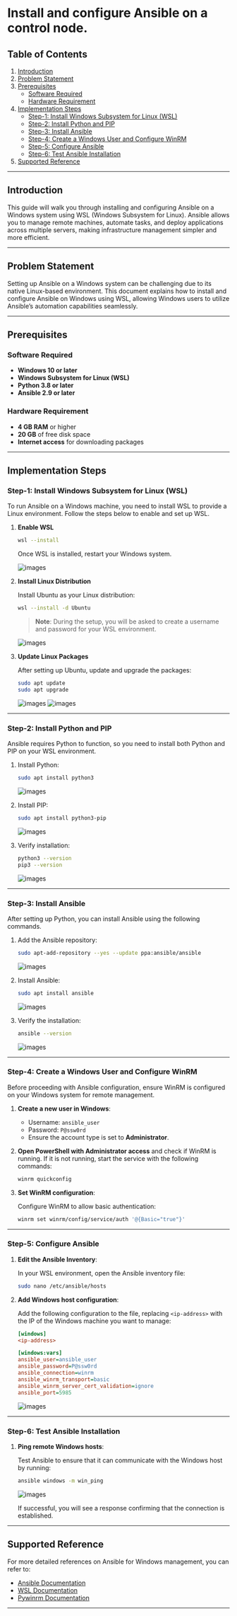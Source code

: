 # Install and configure Ansible on a control node.

## Table of Contents

1. [Introduction](#introduction)
2. [Problem Statement](#problem-statement)
3. [Prerequisites](#prerequisites)
   - [Software Required](#software-required)
   - [Hardware Requirement](#hardware-requirement)
4. [Implementation Steps](#implementation-steps)
   - [Step-1: Install Windows Subsystem for Linux (WSL)](#step-1-install-windows-subsystem-for-linux-wsl)
   - [Step-2: Install Python and PIP](#step-2-install-python-and-pip)
   - [Step-3: Install Ansible](#step-3-install-ansible)
   - [Step-4: Create a Windows User and Configure WinRM](#step-4-create-a-windows-user-and-configure-winrm)
   - [Step-5: Configure Ansible](#step-5-configure-ansible)
   - [Step-6: Test Ansible Installation](#step-6-test-ansible-installation)
5. [Supported Reference](#supported-reference)

---

## Introduction

This guide will walk you through installing and configuring Ansible on a Windows system using WSL (Windows Subsystem for Linux). Ansible allows you to manage remote machines, automate tasks, and deploy applications across multiple servers, making infrastructure management simpler and more efficient.

---

## Problem Statement

Setting up Ansible on a Windows system can be challenging due to its native Linux-based environment. This document explains how to install and configure Ansible on Windows using WSL, allowing Windows users to utilize Ansible’s automation capabilities seamlessly.

---

## Prerequisites

### Software Required
- **Windows 10 or later**
- **Windows Subsystem for Linux (WSL)**
- **Python 3.8 or later**
- **Ansible 2.9 or later**

### Hardware Requirement
- **4 GB RAM** or higher
- **20 GB** of free disk space
- **Internet access** for downloading packages

---

## Implementation Steps

### Step-1: Install Windows Subsystem for Linux (WSL)

To run Ansible on a Windows machine, you need to install WSL to provide a Linux environment. Follow the steps below to enable and set up WSL.

1. **Enable WSL**

   ```bash
   wsl --install
   ```

   Once WSL is installed, restart your Windows system.

   ![images](images/ansible-1.png)

2. **Install Linux Distribution**

   Install Ubuntu as your Linux distribution:

   ```bash
   wsl --install -d Ubuntu
   ```

   > **Note**: During the setup, you will be asked to create a username and password for your WSL environment.

   ![images](images/ansible-2.png)

3. **Update Linux Packages**

   After setting up Ubuntu, update and upgrade the packages:

   ```bash
   sudo apt update
   sudo apt upgrade
   ```

   ![images](images/ansible-3.png)
   ![images](images/ansible-4.png)

---

### Step-2: Install Python and PIP
Ansible requires Python to function, so you need to install both Python and PIP on your WSL environment.

1. Install Python:

   ```bash
   sudo apt install python3
   ```

   ![images](images/ansible-5.png)

2. Install PIP:

   ```bash
   sudo apt install python3-pip
   ```

   ![images](images/ansible-6.png)

3. Verify installation:

   ```bash
   python3 --version
   pip3 --version
   ```

   ![images](images/ansible-7.png)

---

### Step-3: Install Ansible

After setting up Python, you can install Ansible using the following commands.

1. Add the Ansible repository:

   ```bash
   sudo apt-add-repository --yes --update ppa:ansible/ansible
   ```

   ![images](images/ansible-8.png)

2. Install Ansible:

   ```bash
   sudo apt install ansible
   ```

   ![images](images/ansible-9.png)

3. Verify the installation:

   ```bash
   ansible --version
   ```

   ![images](images/ansible-10.png)

---

### Step-4: Create a Windows User and Configure WinRM

Before proceeding with Ansible configuration, ensure WinRM is configured on your Windows system for remote management.

1. **Create a new user in Windows**:

   - Username: `ansible_user`
   - Password: `P@ssw0rd`
   - Ensure the account type is set to **Administrator**.

2. **Open PowerShell with Administrator access** and check if WinRM is running. If it is not running, start the service with the following commands:

   ```bash
   winrm quickconfig
   ```

3. **Set WinRM configuration**:

   Configure WinRM to allow basic authentication:

   ```bash
   winrm set winrm/config/service/auth '@{Basic="true"}'
   ```

---

### Step-5: Configure Ansible

1. **Edit the Ansible Inventory**:

   In your WSL environment, open the Ansible inventory file:

   ```bash
   sudo nano /etc/ansible/hosts
   ```

2. **Add Windows host configuration**:

   Add the following configuration to the file, replacing `<ip-address>` with the IP of the Windows machine you want to manage:

   ```ini
   [windows]
   <ip-address>

   [windows:vars]
   ansible_user=ansible_user
   ansible_password=P@ssw0rd
   ansible_connection=winrm
   ansible_winrm_transport=basic
   ansible_winrm_server_cert_validation=ignore
   ansible_port=5985
   ```

   ![images](images/ansible-11.png)

---

### Step-6: Test Ansible Installation

1. **Ping remote Windows hosts**:

   Test Ansible to ensure that it can communicate with the Windows host by running:
   ```bash
   ansible windows -m win_ping
   ```

   ![images](images/ansible-12.png)

   If successful, you will see a response confirming that the connection is established.

---

## Supported Reference

For more detailed references on Ansible for Windows management, you can refer to:

- [Ansible Documentation](https://docs.ansible.com/)
- [WSL Documentation](https://docs.microsoft.com/en-us/windows/wsl/)
- [Pywinrm Documentation](https://pypi.org/project/pywinrm/)

---